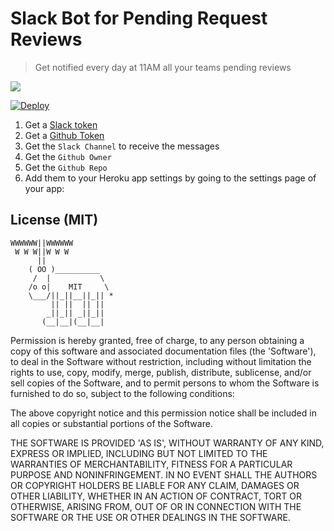 # Slack Bot for Pending Request Reviews

> Get notified every day at 11AM all your teams pending reviews

![](http://i.imgur.com/G7T8BXY.png)

[![Deploy](https://www.herokucdn.com/deploy/button.png)](https://heroku.com/deploy?env[SLACK_TOKEN]=get+your+token+here:+https://api.slack.com/tokens&env[SLACK_CHANNEL]=slack-channel&env[GITHUB_TOKEN]=get+that+here:+https://my.slack.com/services/new/incoming-webhook&env[GITHUB_REPO]=repo&env[GITHUB_OWNER]=owner)

1. Get a [Slack token](https://api.slack.com/tokens)
2. Get a [Github Token](https://help.github.com/articles/creating-an-access-token-for-command-line-use/)
3. Get the `Slack Channel` to receive the messages
4. Get the `Github Owner`
5. Get the `Github Repo`
6. Add them to your Heroku app settings by going to the settings page of your app:

## License (MIT)

```
WWWWWW||WWWWWW
 W W W||W W W
      ||
    ( OO )__________
     /  |           \
    /o o|    MIT     \
    \___/||_||__||_|| *
         || ||  || ||
        _||_|| _||_||
       (__|__|(__|__|
```

Permission is hereby granted, free of charge, to any person obtaining a copy of this software and associated documentation files (the 'Software'), to deal in the Software without restriction, including without limitation the rights to use, copy, modify, merge, publish, distribute, sublicense, and/or sell copies of the Software, and to permit persons to whom the Software is furnished to do so, subject to the following conditions:

The above copyright notice and this permission notice shall be included in all copies or substantial portions of the Software.

THE SOFTWARE IS PROVIDED 'AS IS', WITHOUT WARRANTY OF ANY KIND, EXPRESS OR IMPLIED, INCLUDING BUT NOT LIMITED TO THE WARRANTIES OF MERCHANTABILITY, FITNESS FOR A PARTICULAR PURPOSE AND NONINFRINGEMENT. IN NO EVENT SHALL THE AUTHORS OR COPYRIGHT HOLDERS BE LIABLE FOR ANY CLAIM, DAMAGES OR OTHER LIABILITY, WHETHER IN AN ACTION OF CONTRACT, TORT OR OTHERWISE, ARISING FROM, OUT OF OR IN CONNECTION WITH THE SOFTWARE OR THE USE OR OTHER DEALINGS IN THE SOFTWARE.



